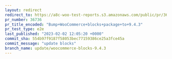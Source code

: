 ```yaml
---
layout: redirect
redirect_to: https://a8c-woo-test-reports.s3.amazonaws.com/public/pr/36736/e2e/index.html
pr_number: 36736
pr_title_encoded: "Bump+WooCommerce+blocks+package+to+9.4.3"
pr_test_type: e2e
last_published: "2023-02-02 12:05:20 +0000"
commit_sha: 554b97f9187f58053bec77159386ce25a3fce45a
commit_message: "update blocks"
branch_name: update/woocommerce-blocks-9.4.3
---
```

